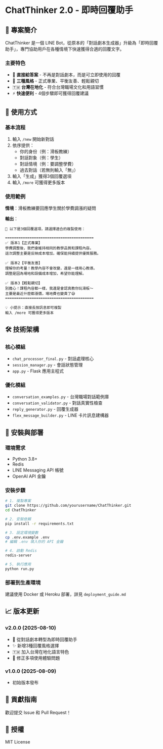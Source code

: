 # ChatThinker 2.0 - 即時回覆助手

## 🚀 專案簡介

ChatThinker 是一個 LINE Bot，從原本的「對話劇本生成器」升級為「即時回覆助手」，專門協助用戶在各種情境下快速獲得合適的回覆文字。

### 主要特色
- 🎯 **直接給答案** - 不再是對話劇本，而是可立即使用的回覆
- 📝 **三種風格** - 正式專業、平衡友善、輕鬆親切
- 🇹🇼 **台灣在地化** - 符合台灣職場文化和用語習慣
- ⚡ **快速便利** - 4個步驟即可獲得回覆建議

## 📱 使用方式

### 基本流程
1. 輸入 `/new` 開始新對話
2. 依序提供：
   - 你的身份（例：滑板教練）
   - 對話對象（例：學生）
   - 對話情境（例：要調整學費）
   - 過去對話（若無則輸入「無」）
3. 輸入「生成」獲得3個回覆選項
4. 輸入 `/more` 可獲得更多版本

### 使用範例

**情境**：滑板教練要回應學生關於學費調漲的疑問

**輸出**：
```
📝 以下是3個回覆選項，請選擇適合的複製使用：

========================================
✅ 版本1【正式專業】
學費調整後，我們會維持相同的教學品質和課程內容。
這次調整主要是反映成本增加，確保能持續提供優質服務。

✅ 版本2【平衡友善】  
理解你的考量！教學內容不會改變，還是一樣用心教導。
調整是因為場地和設備成本增加，希望你能理解。

✅ 版本3【輕鬆親切】
別擔心！課程內容都一樣，我還是會認真教你玩滑板～
主要是最近什麼都漲價，場地費也變貴了😅
========================================

💡 小提示：直接長按訊息即可複製
輸入 /more 可獲得更多版本
```

## 🛠 技術架構

### 核心模組
- `chat_processor_final.py` - 對話處理核心
- `session_manager.py` - 會話狀態管理
- `app.py` - Flask 應用主程式

### 優化模組
- `conversation_examples.py` - 台灣職場對話範例庫
- `conversation_validator.py` - 對話真實性檢查
- `reply_generator.py` - 回覆生成器
- `flex_message_builder.py` - LINE 卡片訊息建構器

## 🔧 安裝與部署

### 環境需求
- Python 3.8+
- Redis
- LINE Messaging API 帳號
- OpenAI API 金鑰

### 安裝步驟
```bash
# 1. 複製專案
git clone https://github.com/yourusername/ChatThinker.git
cd ChatThinker

# 2. 安裝依賴
pip install -r requirements.txt

# 3. 設定環境變數
cp .env.example .env
# 編輯 .env 填入你的 API 金鑰

# 4. 啟動 Redis
redis-server

# 5. 執行應用
python run.py
```

### 部署到生產環境
建議使用 Docker 或 Heroku 部署，詳見 `deployment_guide.md`

## 📈 版本更新

### v2.0.0 (2025-08-10)
- 🎯 從對話劇本轉型為即時回覆助手
- ✨ 新增3種回覆風格選擇
- 🇹🇼 加入台灣在地化語言特色
- 🐛 修正多項使用體驗問題

### v1.0.0 (2025-08-09)
- 初始版本發布

## 🤝 貢獻指南

歡迎提交 Issue 和 Pull Request！

## 📄 授權

MIT License